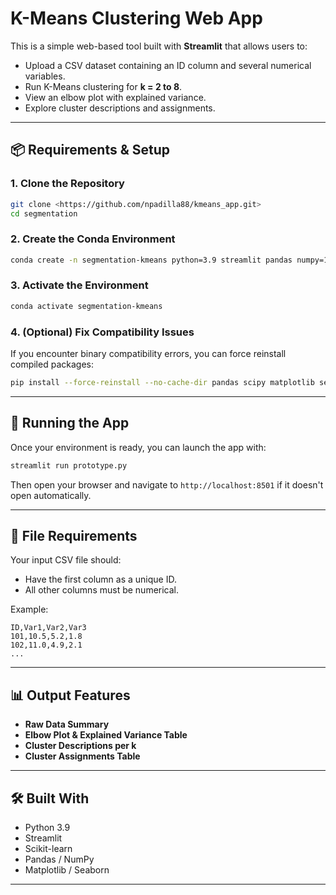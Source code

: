# K-Means Clustering Web App

This is a simple web-based tool built with **Streamlit** that allows users to:

- Upload a CSV dataset containing an ID column and several numerical variables.
- Run K-Means clustering for **k = 2 to 8**.
- View an elbow plot with explained variance.
- Explore cluster descriptions and assignments.

---

## 📦 Requirements & Setup

### 1. Clone the Repository

```bash
git clone <https://github.com/npadilla88/kmeans_app.git>
cd segmentation
```

### 2. Create the Conda Environment

```bash
conda create -n segmentation-kmeans python=3.9 streamlit pandas numpy=1.26.4 matplotlib seaborn scikit-learn -y
```

### 3. Activate the Environment

```bash
conda activate segmentation-kmeans
```

### 4. (Optional) Fix Compatibility Issues

If you encounter binary compatibility errors, you can force reinstall compiled packages:

```bash
pip install --force-reinstall --no-cache-dir pandas scipy matplotlib seaborn pyarrow
```

---

## 🚀 Running the App

Once your environment is ready, you can launch the app with:

```bash
streamlit run prototype.py
```

Then open your browser and navigate to `http://localhost:8501` if it doesn't open automatically.

---

## 📁 File Requirements

Your input CSV file should:

- Have the first column as a unique ID.
- All other columns must be numerical.

Example:

```
ID,Var1,Var2,Var3
101,10.5,5.2,1.8
102,11.0,4.9,2.1
...
```

---

## 📊 Output Features

- **Raw Data Summary**
- **Elbow Plot & Explained Variance Table**
- **Cluster Descriptions per k**
- **Cluster Assignments Table**

---

## 🛠️ Built With

- Python 3.9
- Streamlit
- Scikit-learn
- Pandas / NumPy
- Matplotlib / Seaborn

---

